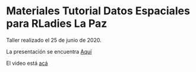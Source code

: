 # Materiales Tutorial Datos Espaciales para RLadies La Paz

Taller realizado el 25 de junio de 2020.

La presentación se encuentra [Aquí](https://sporella.github.io/datos_espaciales_lapaz/#1)

El video está [acá](https://www.youtube.com/watch?v=B-2HGeoRdNk&ab_channel=R-LadiesLaPaz)
